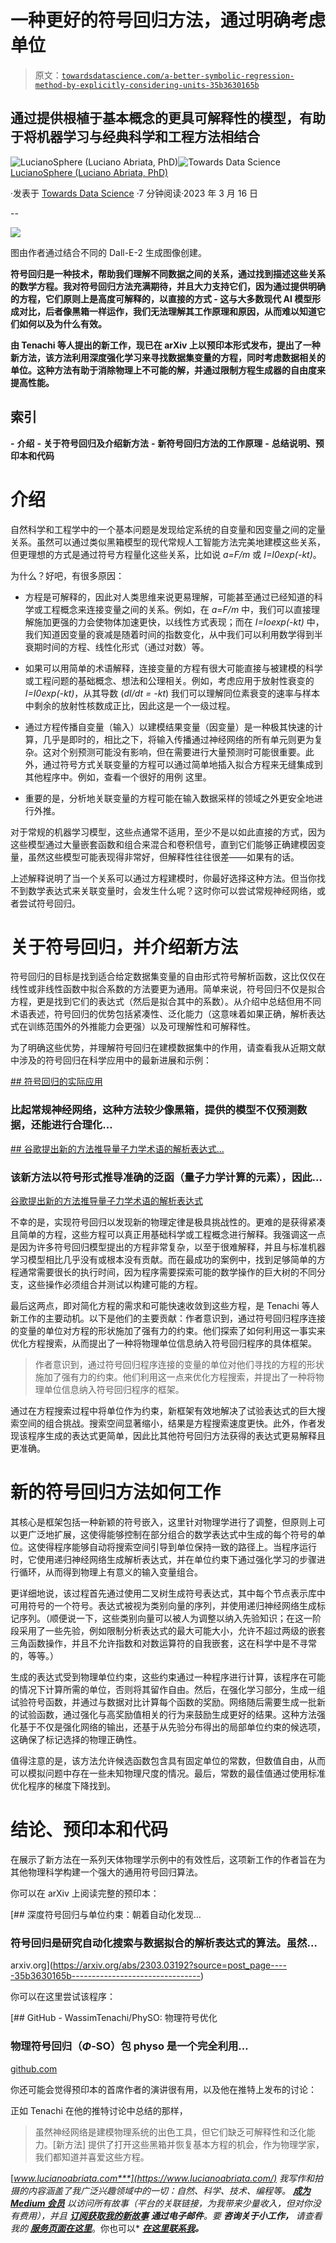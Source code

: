# 一种更好的符号回归方法，通过明确考虑单位

> 原文：[`towardsdatascience.com/a-better-symbolic-regression-method-by-explicitly-considering-units-35b3630165b`](https://towardsdatascience.com/a-better-symbolic-regression-method-by-explicitly-considering-units-35b3630165b)

## 通过提供根植于基本概念的更具可解释性的模型，有助于将机器学习与经典科学和工程方法相结合

[](https://lucianosphere.medium.com/?source=post_page-----35b3630165b--------------------------------)![LucianoSphere (Luciano Abriata, PhD)](https://lucianosphere.medium.com/?source=post_page-----35b3630165b--------------------------------)[](https://towardsdatascience.com/?source=post_page-----35b3630165b--------------------------------)![Towards Data Science](https://towardsdatascience.com/?source=post_page-----35b3630165b--------------------------------) [LucianoSphere (Luciano Abriata, PhD)](https://lucianosphere.medium.com/?source=post_page-----35b3630165b--------------------------------)

·发表于 [Towards Data Science](https://towardsdatascience.com/?source=post_page-----35b3630165b--------------------------------) ·7 分钟阅读·2023 年 3 月 16 日

--

![](img/948d15e8e2e9706e5b347d1ff8c707b0.png)

图由作者通过结合不同的 Dall-E-2 生成图像创建。

**符号回归是一种技术，帮助我们理解不同数据之间的关系，通过找到描述这些关系的数学方程。我对符号回归方法充满期待，并且大力支持它们，因为通过提供明确的方程，它们原则上是高度可解释的，以直接的方式 - 这与大多数现代 AI 模型形成对比，后者像黑箱一样运作，我们无法理解其工作原理和原因，从而难以知道它们如何以及为什么有效。**

**由 Tenachi 等人提出的新工作，现已在 arXiv 上以预印本形式发布，提出了一种新方法，该方法利用深度强化学习来寻找数据集变量的方程，同时考虑数据相关的单位。这种方法有助于消除物理上不可能的解，并通过限制方程生成器的自由度来提高性能。**

## 索引

**-** **介绍** **-** **关于符号回归及介绍新方法** **-** **新符号回归方法的工作原理** **-** **总结说明、预印本和代码**

# 介绍

自然科学和工程学中的一个基本问题是发现给定系统的自变量和因变量之间的定量关系。虽然可以通过类似黑箱模型的现代常规人工智能方法完美地建模这些关系，但更理想的方式是通过符号方程量化这些关系，比如说 *a=F/m* 或 *I=I0exp(-kt)*。

为什么？好吧，有很多原因：

+   方程是可解释的，因此对人类思维来说更易理解，可能甚至通过已经知道的科学或工程概念来连接变量之间的关系。例如，在 *a=F/m* 中，我们可以直接理解施加更强的力会使物体加速更快，以线性方式表现；而在 *I=Ioexp(-kt)* 中，我们知道因变量的衰减是随着时间的指数变化，从中我们可以利用数学得到半衰期时间的方程、线性化形式（通过对数）等。

+   如果可以用简单的术语解释，连接变量的方程有很大可能直接与被建模的科学或工程问题的基础概念、想法和公理相关。例如，考虑应用于放射性衰变的 *I=I0exp(-kt)*，从其导数 (*dI/dt = -kt*) 我们可以理解同位素衰变的速率与样本中剩余的放射性核数成正比，因此这是一个一级过程。

+   通过方程传播自变量（输入）以建模结果变量（因变量）是一种极其快速的计算，几乎是即时的，相比之下，将输入传播通过神经网络的所有单元则更为复杂。这对个别预测可能没有影响，但在需要进行大量预测时可能很重要。此外，通过符号方式关联变量的方程可以通过简单地插入拟合方程来无缝集成到其他程序中。例如，查看一个很好的用例 这里。

+   重要的是，分析地关联变量的方程可能在输入数据采样的领域之外更安全地进行外推。

对于常规的机器学习模型，这些点通常不适用，至少不是以如此直接的方式，因为这些模型通过大量嵌套函数和组合来混合和卷积信号，直到它们能够正确建模因变量，虽然这些模型可能表现得非常好，但解释性往往很差——如果有的话。

上述解释说明了当一个关系可以通过方程建模时，你最好选择这种方法。但当你找不到数学表达式来关联变量时，会发生什么呢？这时你可以尝试常规神经网络，或者尝试符号回归。

# 关于符号回归，并介绍新方法

符号回归的目标是找到适合给定数据集变量的自由形式符号解析函数，这比仅仅在线性或非线性函数中拟合系数的方法要更为通用。简单来说，符号回归不仅是拟合方程，更是找到它们的表达式（然后是拟合其中的系数）。从介绍中总结但用不同术语表述，符号回归的优势包括紧凑性、泛化能力（这意味着如果正确，解析表达式在训练范围外的外推能力会更强）以及可理解性和可解释性。

为了明确这些优势，并理解符号回归在建模数据集中的作用，请查看我从近期文献中涉及的符号回归在科学应用中的最新进展和示例：

[## 符号回归的实际应用](https://towardsdatascience.com/real-world-applications-of-symbolic-regression-2025d17b88ef?source=post_page-----35b3630165b--------------------------------)

### 比起常规神经网络，这种方法较少像黑箱，提供的模型不仅预测数据，还能进行合理化…

[## 谷歌提出新的方法推导量子力学术语的解析表达式…](https://towardsdatascience.com/google-proposes-new-method-to-derive-analytical-expressions-for-terms-in-quantum-mechanics-d70fff6e1ef2?source=post_page-----35b3630165b--------------------------------)

### 该新方法以符号形式推导准确的泛函（量子力学计算的元素），因此…

[谷歌提出新的方法推导量子力学术语的解析表达式](https://towardsdatascience.com/google-proposes-new-method-to-derive-analytical-expressions-for-terms-in-quantum-mechanics-d70fff6e1ef2?source=post_page-----35b3630165b--------------------------------)

不幸的是，实现符号回归以发现新的物理定律是极具挑战性的。更难的是获得紧凑且简单的方程，这些方程可以真正用基础科学或工程概念进行解释。我强调这一点是因为许多符号回归模型提出的方程非常复杂，以至于很难解释，并且与标准机器学习模型相比几乎没有或根本没有贡献。而在最成功的案例中，找到足够简单的方程通常需要很长的执行时间，因为程序需要探索可能的数学操作的巨大树的不同分支，这些操作必须组合并测试以构建可能的方程。

最后这两点，即对简化方程的需求和可能快速收敛到这些方程，是 Tenachi 等人新工作的主要动机。以下是他们的主要贡献：作者意识到，通过符号回归程序连接的变量的单位对方程的形状施加了强有力的约束。他们探索了如何利用这一事实来优化方程搜索，从而提出了一种将物理单位信息纳入符号回归程序的具体框架。

> 作者意识到，通过符号回归程序连接的变量的单位对他们寻找的方程的形状施加了强有力的约束。他们利用这一点来优化方程搜索，并提出了一种将物理单位信息纳入符号回归程序的框架。

通过在方程搜索过程中将单位作为约束，新框架有效地解决了试验表达式的巨大搜索空间的组合挑战。搜索空间显著缩小，结果是方程搜索速度更快。此外，作者发现该程序生成的表达式更简单，因此比其他符号回归方法获得的表达式更易解释且更准确。

# 新的符号回归方法如何工作

其核心是框架包括一种新颖的符号嵌入，这里针对物理学进行了调整，但原则上可以更广泛地扩展，这使得能够控制在部分组合的数学表达式中生成的每个符号的单位。这使得程序能够自动将搜索空间引导到单位保持一致的路径上。当程序运行时，它使用递归神经网络生成解析表达式，并在单位约束下通过强化学习的步骤进行循环，从而得到物理上有意义的输入变量组合。

更详细地说，该过程首先通过使用二叉树生成符号表达式，其中每个节点表示库中可用符号的一个符号。表达式被视为类别向量的序列，并使用递归神经网络生成标记序列。（顺便说一下，这些类别向量可以被人为调整以纳入先验知识；在这一阶段采用了一些先验，例如限制分析表达式的最大可能大小，允许不超过两级的嵌套三角函数操作，并且不允许指数和对数运算符的自我嵌套，这在科学中是不寻常的，等等。）

生成的表达式受到物理单位约束，这些约束通过一种程序进行计算，该程序在可能的情况下计算所需的单位，否则将其留作自由。然后，在强化学习部分，生成一组试验符号函数，并通过与数据对比计算每个函数的奖励。网络随后需要生成一批新的试验函数，通过强化与高奖励值相关的行为来鼓励生成更好的结果。这种方法强化基于不仅是强化网络的输出，还基于从先验分布得出的局部单位约束的候选项，这确保了标记选择的物理正确性。

值得注意的是，该方法允许候选函数包含具有固定单位的常数，但数值自由，从而可以模拟问题中存在一些未知物理尺度的情况。最后，常数的最佳值通过使用标准优化程序的梯度下降找到。

# 结论、预印本和代码

在展示了新方法在一系列天体物理学示例中的有效性后，这项新工作的作者旨在为其他物理科学构建一个强大的通用符号回归算法。

你可以在 arXiv 上阅读完整的预印本：

[](https://arxiv.org/abs/2303.03192?source=post_page-----35b3630165b--------------------------------) [## 深度符号回归与单位约束：朝着自动化发现…

### 符号回归是研究自动化搜索与数据拟合的解析表达式的算法。虽然…

arxiv.org](https://arxiv.org/abs/2303.03192?source=post_page-----35b3630165b--------------------------------)

你可以在这里尝试该程序：

[](https://github.com/WassimTenachi/PhySO?source=post_page-----35b3630165b--------------------------------) [## GitHub - WassimTenachi/PhySO: 物理符号优化

### 物理符号回归（$\Phi$-SO）包 physo 是一个完全利用…

[github.com](https://github.com/WassimTenachi/PhySO?source=post_page-----35b3630165b--------------------------------)

你还可能会觉得预印本的首席作者的演讲很有用，以及他在推特上发布的讨论：

正如 Tenachi 在他的推特讨论中总结的那样，

> 虽然神经网络是建模物理系统的出色工具，但它们缺乏可解释性和泛化能力。[新方法] 提供了打开这些黑箱并恢复基本方程的机会，作为物理学家，我们都知道并喜爱这些方程。

[***www.lucianoabriata.com***](https://www.lucianoabriata.com/) *我写作和拍摄的内容涵盖了我广泛兴趣领域中的一切：自然、科学、技术、编程等。* [***成为 Medium 会员***](https://lucianosphere.medium.com/membership) *以访问所有故事（平台的关联链接，为我带来少量收入，但对你没有费用），并且* [***订阅获取我的新故事***](https://lucianosphere.medium.com/subscribe) ***通过电子邮件****。要* ***咨询关于小工作，*** *请查看我的* [***服务页面在这里***](https://lucianoabriata.altervista.org/services/index.html)*。你也可以* [***在这里联系我***](https://lucianoabriata.altervista.org/office/contact.html)***。***
